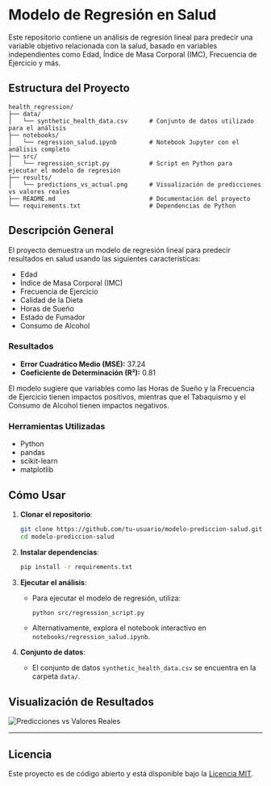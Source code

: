 
# Modelo de Regresión en Salud

Este repositorio contiene un análisis de regresión lineal para predecir una variable objetivo relacionada con la salud, basado en variables independientes como Edad, Índice de Masa Corporal (IMC), Frecuencia de Ejercicio y más.

## Estructura del Proyecto

```
health_regression/
├── data/
│   └── synthetic_health_data.csv      # Conjunto de datos utilizado para el análisis
├── notebooks/
│   └── regression_salud.ipynb         # Notebook Jupyter con el análisis completo
├── src/
│   └── regression_script.py           # Script en Python para ejecutar el modelo de regresión
├── results/
│   └── predictions_vs_actual.png      # Visualización de predicciones vs valores reales
├── README.md                          # Documentación del proyecto
└── requirements.txt                   # Dependencias de Python
```

## Descripción General

El proyecto demuestra un modelo de regresión lineal para predecir resultados en salud usando las siguientes características:
- Edad
- Índice de Masa Corporal (IMC)
- Frecuencia de Ejercicio
- Calidad de la Dieta
- Horas de Sueño
- Estado de Fumador
- Consumo de Alcohol

### Resultados
- **Error Cuadrático Medio (MSE):** 37.24
- **Coeficiente de Determinación (R²):** 0.81

El modelo sugiere que variables como las Horas de Sueño y la Frecuencia de Ejercicio tienen impactos positivos, mientras que el Tabaquismo y el Consumo de Alcohol tienen impactos negativos.

### Herramientas Utilizadas
- Python
- pandas
- scikit-learn
- matplotlib

## Cómo Usar

1. **Clonar el repositorio**:
   ```bash
   git clone https://github.com/tu-usuario/modelo-prediccion-salud.git
   cd modelo-prediccion-salud
   ```

2. **Instalar dependencias**:
   ```bash
   pip install -r requirements.txt
   ```

3. **Ejecutar el análisis**:
   - Para ejecutar el modelo de regresión, utiliza:
     ```bash
     python src/regression_script.py
     ```
   - Alternativamente, explora el notebook interactivo en `notebooks/regression_salud.ipynb`.

4. **Conjunto de datos**:
   - El conjunto de datos `synthetic_health_data.csv` se encuentra en la carpeta `data/`.

## Visualización de Resultados

![Predicciones vs Valores Reales](results/predictions_vs_actual.png)

---

## Licencia

Este proyecto es de código abierto y está disponible bajo la [Licencia MIT](LICENSE).
